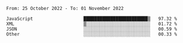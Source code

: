 <!--START_SECTION:waka-->

```text
From: 25 October 2022 - To: 01 November 2022

JavaScript                   ████████████████████████▒   97.32 %
XML                          ▒░░░░░░░░░░░░░░░░░░░░░░░░   01.72 %
JSON                         ░░░░░░░░░░░░░░░░░░░░░░░░░   00.59 %
Other                        ░░░░░░░░░░░░░░░░░░░░░░░░░   00.33 %
```

<!--END_SECTION:waka-->
